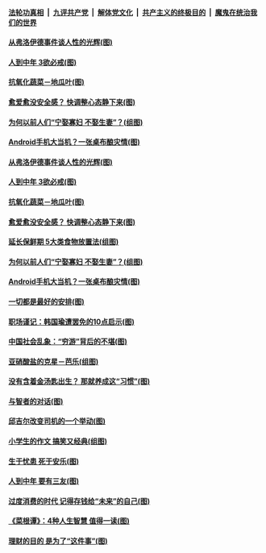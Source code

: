 ####  [法轮功真相](../../../../basic/blob/master/README.md?t=06101831) &nbsp;|&nbsp; [九评共产党](../../../../9ping.md/blob/master/README.md?t=06101831) &nbsp;|&nbsp; [解体党文化](../../../../jtdwh.md/blob/master/README.md?t=06101831)  &nbsp;|&nbsp; [共产主义的终极目的](../../../../gczydzjmd.md/blob/master/README.md?t=06101831) &nbsp;|&nbsp; [魔鬼在统治我们的世界](../../../../mgztzwmdsj.md/blob/master/README.md?t=06101831) 

#### [从弗洛伊德事件谈人性的光辉(图)](../pages/p8/936002.md?t=06101831) 

#### [人到中年 3欲必戒(图)](../pages/p8/936021.md?t=06101831) 

#### [抗氧化蔬菜－地瓜叶(图)](../pages/p8/935783.md?t=06101831) 

#### [愈爱愈没安全感？ 快调整心态静下来(图)](../pages/p8/936011.md?t=06101831) 

#### [为何以前人们“宁娶寡妇 不娶生妻”？(组图)](../pages/p8/935880.md?t=06101831) 

#### [Android手机大当机？一张桌布酿灾情(图)](../pages/p8/935508.md?t=06101831) 

#### [从弗洛伊德事件谈人性的光辉(图)](../pages/p8/936002.md?t=06101831) 

#### [人到中年 3欲必戒(图)](../pages/p8/936021.md?t=06101831) 

#### [抗氧化蔬菜－地瓜叶(图)](../pages/p8/935783.md?t=06101831) 

#### [愈爱愈没安全感？ 快调整心态静下来(图)](../pages/p8/936011.md?t=06101831) 

#### [延长保鲜期 5大类食物放置法(组图)](../pages/p8/935958.md?t=06101831) 

#### [为何以前人们“宁娶寡妇 不娶生妻”？(组图)](../pages/p8/935880.md?t=06101831) 

#### [Android手机大当机？一张桌布酿灾情(图)](../pages/p8/935508.md?t=06101831) 

#### [一切都是最好的安排(图)](../pages/p8/926034.md?t=06101831) 

#### [职场谨记：韩国瑜遭罢免的10点启示(图)](../pages/p8/935764.md?t=06101831) 

#### [中国社会乱象：“穷游”背后的不堪(图)](../pages/p8/935776.md?t=06101831) 

#### [亚硝酸盐的克星－芭乐(组图)](../pages/p8/935678.md?t=06101831) 

#### [没有含着金汤匙出生？ 那就养成这“习惯”(图)](../pages/p8/935774.md?t=06101831) 

#### [与智者的对话(图)](../pages/p8/935713.md?t=06101831) 

#### [邱吉尔改变司机的一个举动(图)](../pages/p8/935314.md?t=06101831) 

#### [小学生的作文 搞笑又经典(组图)](../pages/p8/935564.md?t=06101831) 

#### [生于忧患 死于安乐(图)](../pages/p8/935277.md?t=06101831) 

#### [人到中年 要有三友(图)](../pages/p8/935681.md?t=06101831) 

#### [过度消费的时代 记得存钱给“未来”的自己(图)](../pages/p8/935625.md?t=06101831) 

#### [《菜根谭》：4种人生智慧 值得一读(图)](../pages/p8/935516.md?t=06101831) 

#### [理财的目的 是为了“这件事”(图)](../pages/p8/935585.md?t=06101831) 

